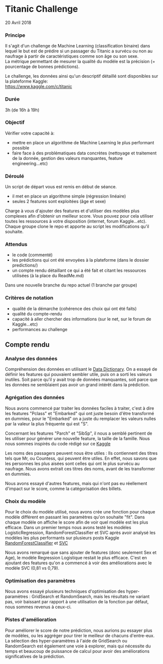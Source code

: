 # Titanic Challenge
20 Avril 2018

### Principe
Il s'agit d'un challenge de Machine Learning (classification binaire) dans lequel le but est de prédire si un passager du Titanic a survécu ou non au naufrage à partir de caractéristiques comme son âge ou son sexe.  
La métrique permettant de mesurer la qualité du modèle est la précision (= pourcentage de bonnes prédictions).  

Le challenge, les données ainsi qu'un descriptif détaillé sont disponibles sur la plateforme Kaggle:  
https://www.kaggle.com/c/titanic
	
### Durée
3h (de 16h à 19h)

### Objectif
Vérifier votre capacité à:
- mettre en place un algorithme de Machine Learning le plus performant possible
- faire face à des problématiques data concrètes (nettoyage et traitement de la donnée, gestion des valeurs manquantes, feature engineering...etc)

### Déroulé
Un script de départ vous est remis en début de séance.
- il met en place un algorithme simple (régression linéaire)
- seules 2 features sont exploitées (âge et sexe)  

Charge à vous d'ajouter des features et d'utiliser des modèles plus complexes afin d'obtenir un meilleur score.
Vous pouvez pour cela utiliser toutes les ressources à votre disposition (internet, forum Kaggle...etc).  
Chaque groupe clone le repo et apporte au script les modifications qu'il souhaite.  
	
### Attendus
- le code (commenté)
- les prédictions qui ont été envoyées à la plateforme (dans le dossier predictions/)
- un compte rendu détaillant ce qui a été fait et citant les ressources utilisées (à la place du ReadMe.md)

Dans une nouvelle branche du repo actuel (1 branche par groupe)

### Critères de notation
- qualité de la démarche (cohérence des choix qui ont été faits)
- qualité du compte-rendu
- capacité à aller chercher des informations (sur le net, sur le forum de Kaggle...etc)
- performances au challenge


## Compte rendu

### Analyse des données
Compréhension des données en utilisant le [Data Dictionary](https://www.kaggle.com/c/titanic/data). On a essayé de définir les features qui pouvaient sembler utile, puis on a sorti les valeurs inutiles. Soit parce qu'il y avait trop de données manquantes, soit parce que les données ne semblaient pas avoir un grand intérêt dans la prédiction.

### Agrégation des données
Nous avons commencé par traiter les données faciles à traiter, c'est à dire les features "Pclass" et "Embarked" qui ont juste besoin d'être transformé en dummies, pour le "Embarked" on a juste du remplacer les valeurs nulles par la valeur la plus fréquente qui est "S".

Concernant les features "Parch" et "SibSp", il nous a semblé pertinent de les utiliser pour générer une nouvelle feature, la taille de la famille. Nous nous sommes inspirés du code rédigé sur ce [Kaggle](https://www.kaggle.com/battuzz94/a-guide-to-titanic-challenge?scriptVersionId=1059478)

Les noms des passagers peuvent nous être utiles : Ils contiennent des titres tels que Mr, ou Countess, qui peuvent être utiles. En effet, nous savons que les personnes les plus aisées sont celles qui ont le plus survécu au naufrage. Nous avons extrait ces titres des noms, avant de les transformer en dummies.

Nous avons essayé d'autres features, mais qui n'ont pas eu réellement d'impact sur le score, comme la catégorisation des billets.

### Choix du modèle
Pour le choix du modèle utilisé, nous avons crée une fonction pour chaque modèle différent en passant les paramètres qu'on souhaite "fit". Dans chaque modèle on affiche le score afin de voir quel modèle est les plus efficace. Dans un premier temps nous avons testé les modèles LogisticRegression, RandomForestClassifier et SVC après avoir analysé les modèles les plus performants sur plusieurs posts Kaggle [RandomForestClassifier](https://www.kaggle.com/zhenqiliu/titanic-survival-python-solution) et [SVC](https://www.kaggle.com/battuzz94/a-guide-to-titanic-challenge?scriptVersionId=1059478)

Nous avons remarqué que sans ajouter de features (donc seulement Sex et Age), le modèle Regression Logistique restait le plus efficace. C'est en ajoutant des features qu'on a commencé à voir des améliorations avec le modèle SVC (0,81 vs 0,79).

### Optimisation des paramètres
Nous avons essayé plusieurs techniques d'optimisation des hyper-paramètres : GridSearch et RandomSearch, mais les résultats ne variant pas, voir baissant par rapport à une utilisation de la fonction par défaut, nous sommes revenus à ceux-ci.

### Pistes d'amélioration
Pour améliorer le score de notre prédiction, nous aurions pu essayer plus de modèles, ou les aggréger pour tirer le meilleur de chacuns d'entre-eux. La sélection des hyper-paramètres à l'aide de GridSearch ou RandomSearch est également une voie à explorer, mais qui nécessite du temps et beaucoup de puissance de calcul pour avoir des améliorations significatives de la prédiction.
